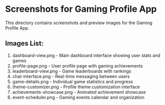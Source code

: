 # Screenshots for Gaming Profile App

This directory contains screenshots and preview images for the Gaming Profile App.

## Images List:
1. dashboard-view.png - Main dashboard interface showing user stats and games
2. profile-page.png - User profile page with gaming achievements
3. leaderboard-view.png - Game leaderboards with rankings
4. chat-interface.png - Real-time messaging between users
5. game-details.png - Individual game statistics and progress
6. theme-customizer.png - Profile theme customization interface
7. achievements-showcase.png - Animated achievement showcase
8. event-scheduler.png - Gaming events calendar and organization